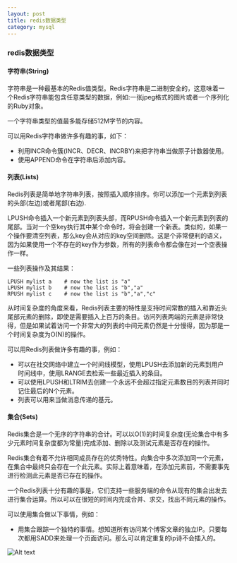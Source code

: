 ```yaml
---
layout: post
title: redis数据类型
category: mysql
---
```


### redis数据类型

#### 字符串(String)

字符串是一种最基本的Redis值类型。Redis字符串是二进制安全的，这意味着一个Redis字符串能包含任意类型的数据，例如:一张jpeg格式的图片或者一个序列化的Ruby对象。

一个字符串类型的值最多能存储512M字节的内容。

可以用Redis字符串做许多有趣的事，如下：

* 利用INCR命令簇(INCR、DECR、INCRBY)来把字符串当做原子计数器使用。
* 使用APPEND命令在字符串后添加内容。

#### 列表(Lists)

Redis列表是简单地字符串列表，按照插入顺序排序。你可以添加一个元素到列表的头部(左边)或者尾部(右边).

LPUSH命令插入一个新元素到列表头部，而RPUSH命令插入一个新元素到列表的尾部。当对一个空key执行其中某个命令时，将会创建一个新表。类似的，如果一个操作要清空列表，那么key会从对应的key空间删除。这是个非常便利的语义，因为如果使用一个不存在的key作为参数，所有的列表命令都会像在对一个空表操作一样。

一些列表操作及其结果：

	LPUSH mylist a    # now the list is "a"
	LPUSH mylist b    # now the list is "b","a"
	RPUSH mylist c    # now the list is "b","a","c"


从时间复杂度的角度来看，Redis列表主要的特性是支持时间常数的插入和靠近头尾部元素的删除，即使是需要插入上百万的条目。访问列表两端的元素是非常快得，但是如果试着访问一个非常大的列表的中间元素仍然是十分慢得，因为那是一个时间复杂度为O(N)的操作。

可以用Redis列表做许多有趣的事，例如：

* 可以在社交网络中建立一个时间线模型，使用LPUSH去添加新的元素到用户时间线中，使用LRANGE去检索一些最近插入的条目。
* 可以使用LPUSH和LTRIM去创建一个永远不会超过指定元素数目的列表并同时记住最后的N个元素。
* 列表可以用来当做消息传递的基元。


#### 集合(Sets)

Redis集合是一个无序的字符串的合计。可以以O(1)的时间复杂度(无论集合中有多少元素时间复杂度都为常量)完成添加、删除以及测试元素是否存在的操作。

Redis集合有着不允许相同成员存在的优秀特性。向集合中多次添加同一个元素，在集合中最终只会存在一个此元素。实际上着意味着，在添加元素前，不需要事先进行检测此元素是否已存在的操作。

一个Redis列表十分有趣的事是，它们支持一些服务端的命令从现有的集合出发去进行集合运算。所以可以在很短的时间内完成合并、求交，找出不同元素的操作。

可以使用集合做以下事情，例如：

* 用集合跟踪一个独特的事情。想知道所有访问某个博客文章的独立IP。只要每次都用SADD来处理一个页面访问。那么可以肯定重复的ip诗不会插入的。

![Alt text](http://postimg.org/image/kaazfucw7/)
